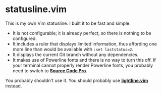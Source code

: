 # statusline.vim

This is my own Vim statusline. I built it to be fast and simple.

* It is not configurable; it is already perfect, so there is nothing to be
  configured.
* It includes a ruler that displays limited information, thus affording one more
  line than would be available with `:set laststatus=2`.
* It displays the current Git branch without any dependencies.
* It makes use of Powerline fonts and there is no way to turn this off. If your
  terminal cannot properly render Powerline fonts, you probably need to switch to
  [**Source Code Pro**](https://github.com/adobe-fonts/source-code-pro).

You probably shouldn't use it. You should probably use
[**lightline.vim**](https://github.com/itchyny/lightline.vim) instead.
